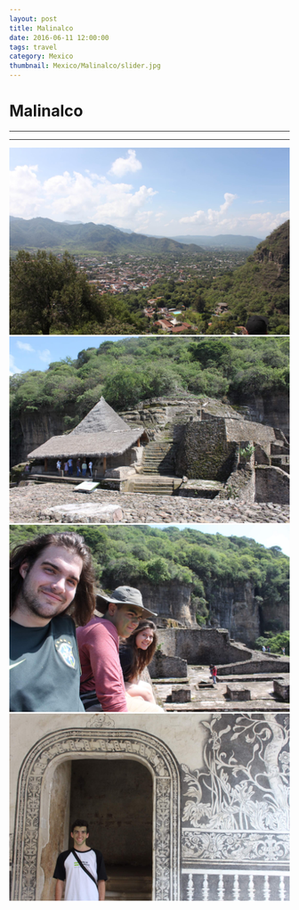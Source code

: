 ```yaml
---
layout: post
title: Malinalco
date: 2016-06-11 12:00:00
tags: travel
category: Mexico
thumbnail: Mexico/Malinalco/slider.jpg
---
```



# Malinalco

---

---

![Malinalco](/assets/img/travel/Mexico/Malinalco/Malinalco-1.JPG)
![Malinalco](/assets/img/travel/Mexico/Malinalco/Malinalco-2.JPG)
![Malinalco](/assets/img/travel/Mexico/Malinalco/Malinalco-3.JPG)
![Malinalco](/assets/img/travel/Mexico/Malinalco/Malinalco-4.JPG)